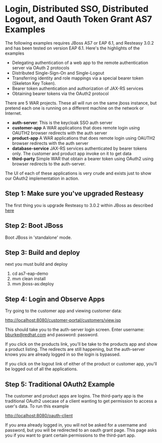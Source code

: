 Login, Distributed SSO, Distributed Logout, and Oauth Token Grant AS7 Examples
===================================
The following examples requires JBoss AS7 or EAP 6.1, and Resteasy 3.0.2 and has been tested on version EAP 6.1.  Here's the highlights of the examples
* Delegating authentication of a web app to the remote authentication server via OAuth 2 protocols
* Distributed Single-Sign-On and Single-Logout
* Transferring identity and role mappings via a special bearer token (Skeleton Key Token).
* Bearer token authentication and authorization of JAX-RS services
* Obtaining bearer tokens via the OAuth2 protocol

There are 5 WAR projects.  These all will run on the same jboss instance, but pretend each one is running on a different
machine on the network or Internet.
* **auth-server**: This is the keycloak SSO auth server
* **customer-app** A WAR applications that does remote login using OAUTH2 browser redirects with the auth server
* **product-app** A WAR applications that does remote login using OAUTH2 browser redirects with the auth server
* **database-service** JAX-RS services authenticated by bearer tokens only.  The customer and product app invoke on it
  to get data
* **third-party** Simple WAR that obtain a bearer token using OAuth2 using browser redirects to the auth-server.

The UI of each of these applications is very crude and exists just to show our OAuth2 implementation in action.


Step 1: Make sure you've upgraded Resteasy
--------------------------------------
The first thing you is upgrade Resteasy to 3.0.2 within JBoss as described [here](http://docs.jboss.org/resteasy/docs/3.0.2.Final/userguide/html/Installation_Configuration.html#upgrading-as7)


Step 2: Boot JBoss
---------------------------------------
Boot JBoss in 'standalone' mode.

Step 3: Build and deploy
---------------------------------------
next you must build and deploy

1. cd as7-eap-demo
2. mvn clean install
3. mvn jboss-as:deploy

Step 4: Login and Observe Apps
---------------------------------------
Try going to the customer app and viewing customer data:

[http://localhost:8080/customer-portal/customers/view.jsp](http://localhost:8080/customer-portal/customers/view.jsp)

This should take you to the auth-server login screen.  Enter username: bburke@redhat.com and password: password.

If you click on the products link, you'll be take to the products app and show a product listing.  The redirects
are still happening, but the auth-server knows you are already logged in so the login is bypassed.

If you click on the logout link of either of the product or customer app, you'll be logged out of all the applications.

Step 5: Traditional OAuth2 Example
----------------------------------
The customer and product apps are logins.  The third-party app is the traditional OAuth2 usecase of a client wanting
to get permission to access a user's data.  To run this example

[http://localhost:8080/oauth-client](http://localhost:8080/oauth-client)

If you area already logged in, you will not be asked for a username and password, but you will be redirected to
an oauth grant page.  This page asks you if you want to grant certain permissions to the third-part app.

